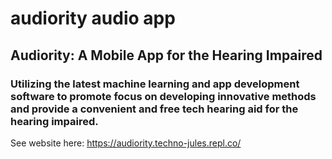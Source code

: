 # audiority audio app
## Audiority: A Mobile App for the Hearing Impaired
### Utilizing the latest machine learning and app development software to promote focus on developing innovative methods and provide a convenient and free tech hearing aid for the hearing impaired.

See website here: https://audiority.techno-jules.repl.co/
